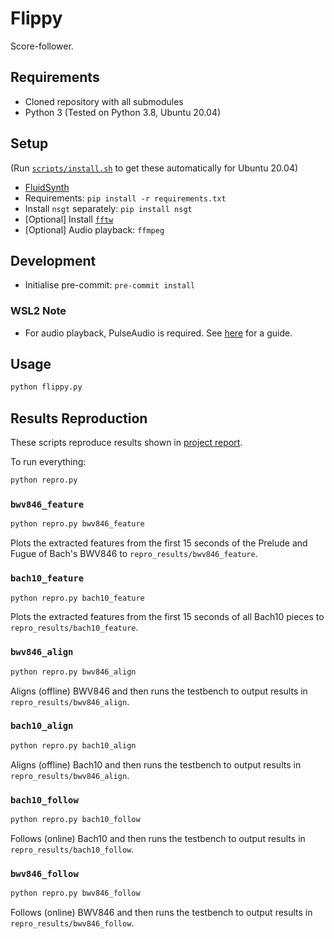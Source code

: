 # Flippy

Score-follower.

## Requirements
- Cloned repository with all submodules
- Python 3 (Tested on Python 3.8, Ubuntu 20.04)

## Setup
(Run [`scripts/install.sh`](./scripts/install.sh) to get these automatically for Ubuntu 20.04)
- [FluidSynth](https://github.com/FluidSynth/fluidsynth/releases)
- Requirements: `pip install -r requirements.txt`
- Install `nsgt` separately: `pip install nsgt`
- [Optional] Install [`fftw`](http://fftw.org/download.html)
- [Optional] Audio playback: `ffmpeg`

## Development
- Initialise pre-commit: `pre-commit install`

### WSL2 Note
- For audio playback, PulseAudio is required. See [here](https://www.linuxuprising.com/2021/03/how-to-get-sound-pulseaudio-to-work-on.html) for a guide.

## Usage
```bash
python flippy.py
```

## Results Reproduction

These scripts reproduce results shown in [project report](https://github.com/flippy-fyp/flippy-report/blob/main/main.pdf).

To run everything:
```bash
python repro.py
```

### `bwv846_feature`
```bash
python repro.py bwv846_feature
```

Plots the extracted features from the first 15 seconds of the Prelude and Fugue of Bach's BWV846 to `repro_results/bwv846_feature`.

### `bach10_feature`
```bash
python repro.py bach10_feature
```

Plots the extracted features from the first 15 seconds of all Bach10 pieces to `repro_results/bach10_feature`.

### `bwv846_align`
```bash
python repro.py bwv846_align
```

Aligns (offline) BWV846 and then runs the testbench to output results in `repro_results/bwv846_align`.

### `bach10_align`
```bash
python repro.py bach10_align
```

Aligns (offline) Bach10 and then runs the testbench to output results in `repro_results/bwv846_align`.

### `bach10_follow`
```bash
python repro.py bach10_follow
```

Follows (online) Bach10 and then runs the testbench to output results in `repro_results/bach10_follow`.

### `bwv846_follow`
```bash
python repro.py bwv846_follow
```

Follows (online) BWV846 and then runs the testbench to output results in `repro_results/bwv846_follow`.
